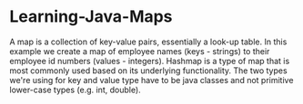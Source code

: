 # Learning-Java-Maps

A map is a collection of key-value pairs, essentially a look-up table. In this example we create a map of employee names (keys - strings) to their employee id numbers (values - integers). Hashmap is a type of map that is most commonly used based on its underlying functionality. The two types we're using for key and value type have to be java classes and not primitive lower-case types (e.g. int, double).
